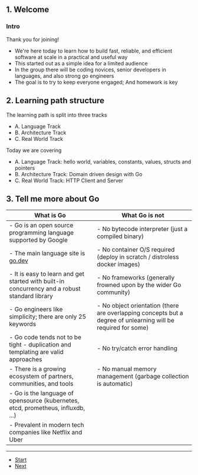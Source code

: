 ## 1. Welcome

### Intro

Thank you for joining!

- We're here today to learn how to build fast, reliable, and efficient software at scale in a practical and useful way
- This started out as a simple idea for a limited audience
- In the group there will be coding novices, senior developers in languages, and also strong go engineers
- The goal is to try to keep everyone engaged; And homework is key


## 2. Learning path structure

The learning path is split into three tracks

- A. Language Track
- B. Architecture Track
- C. Real World Track

Today we are covering

- A. Language Track: hello world, variables, constants, values, structs and pointers
- B. Architecture Track: Domain driven design with Go
- C. Real World Track: HTTP Client and Server

## 3. Tell me more about Go

| **What is Go**                                    | **What Go is not**                              |
|-----------------------------------------------------|----------------------------------------------------|
| - Go is an open source programming language supported by Google | - No bytecode interpreter (just a compiled binary) |
| - The main language site is [go.dev](https://go.dev/) | - No container O/S required (deploy in scratch / distroless docker images) |
| - It is easy to learn and get started with built-in concurrency and a robust standard library | - No frameworks (generally frowned upon by the wider Go community) |
| - Go engineers like simplicity; there are only 25 keywords | - No object orientation (there are overlapping concepts but a degree of unlearning will be required for some) |
| - Go code tends not to be tight - duplication and templating are valid approaches | - No try/catch error handling |
| - There is a growing ecosystem of partners, communities, and tools | - No manual memory management (garbage collection is automatic) |
| - Go is the language of opensource (kubernetes, etcd, prometheus, influxdb, ...) |                                                    |
| - Prevalent in modern tech companies like Netflix and Uber |                                                    |


---

- [Start](README.md)
- [Next](A_language_track.md)
